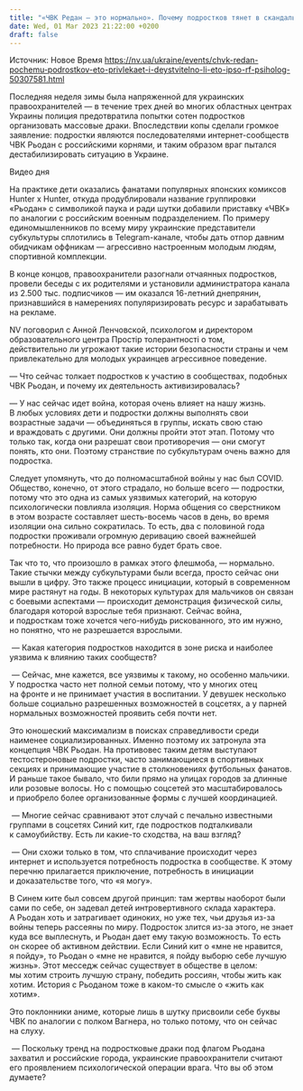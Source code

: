 ```yaml
---
title: "«ЧВК Редан — это нормально». Почему подростков тянет в скандальное сообщество и когда родителям начинать волноваться — интервью с психологом"
date: Wed, 01 Mar 2023 21:22:00 +0200
draft: false
---
```

Источник: Новое Время https://nv.ua/ukraine/events/chvk-redan-pochemu-podrostkov-eto-privlekaet-i-deystvitelno-li-eto-ipso-rf-psiholog-50307581.html


Последняя неделя зимы была напряженной для украинских правоохранителей — в течение трех дней во многих областных центрах Украины полиция предотвратила попытки сотен подростков организовать массовые драки. Впоследствии копы сделали громкое заявление: подростки являются последователями интернет-сообществ ЧВК Рьодан с российскими корнями, и таким образом враг пытался дестабилизировать ситуацию в Украине.

  Видео дня   

На практике дети оказались фанатами популярных японских комиксов Hunter x Hunter, откуда продублировали название группировки «Рьодан» с символикой паука и ради шутки добавили приставку «ЧВК» по аналогии с российским военным подразделением. По примеру единомышленников по всему миру украинские представители субкультуры сплотились в Telegram-канале, чтобы дать отпор давним обидчикам оффникам — агрессивно настроенным молодым людям, спортивной комплекции.

В конце концов, правоохранители разогнали отчаянных подростков, провели беседы с их родителями и установили администратора канала из 2.500 тыс. подписчиков — им оказался 16-летний днепрянин, признавшийся в намерениях популяризировать ресурс и зарабатывать на рекламе.

NV поговорил с Анной Ленчовской, психологом и директором образовательного центра Простір толерантності о том, действительно ли угрожают такие истории безопасности страны и чем привлекательно для молодых украинцев агрессивное поведение.

— Что сейчас толкает подростков к участию в сообществах, подобных ЧВК Рьодан, и почему их деятельность активизировалась?

— У нас сейчас идет война, которая очень влияет на нашу жизнь. В любых условиях дети и подростки должны выполнять свои возрастные задачи — объединяться в группы, искать свою стаю и враждовать с другими. Они должны пройти этот этап. Потому что только так, когда они разрешат свои противоречия — они смогут понять, кто они. Поэтому странствие по субкультурам очень важно для подростка.

Следует упомянуть, что до полномасштабной войны у нас был COVID. Общество, конечно, от этого страдало, но больше всего — подростки, потому что это одна из самых уязвимых категорий, на которую психологически повлияла изоляция. Норма общения со сверстником в этом возрасте составляет шесть-восемь часов в день, во время изоляции она сильно сократилась. То есть, два с половиной года подростки проживали огромную деривацию своей важнейшей потребности. Но природа все равно будет брать свое.

Так что то, что произошло в рамках этого флешмоба, — нормально. Такие стычки между субкультурами были всегда, просто сейчас они вышли в цифру. Это также процесс инициации, который в современном мире растянут на годы. В некоторых культурах для мальчиков он связан с боевыми аспектами — происходит демонстрация физической силы, благодаря которой взрослые тебя признают. Сейчас война, и подросткам тоже хочется чего-нибудь рискованного, это им нужно, но понятно, что не разрешается взрослыми.

 — Какая категория подростков находится в зоне риска и наиболее уязвима к влиянию таких сообществ?

 — Сейчас, мне кажется, все уязвимы к такому, но особенно мальчики. У подростка часто нет полной семьи потому, что у многих отец на фронте и не принимает участия в воспитании. У девушек несколько больше социально разрешенных возможностей в соцсетях, а у парней нормальных возможностей проявить себя почти нет.

 Это юношеский максимализм в поисках справедливости среди наименее социализированных. Именно поэтому их затронула эта концепция ЧВК Рьодан. На противовес таким детям выступают тестостероновые подростки, часто занимающиеся в спортивных секциях и принимающие участие в столкновениях футбольных фанатов. И раньше такое бывало, что били прямо на улицах городов за длинные или розовые волосы. Но с помощью соцсетей это масштабировалось и приобрело более организованные формы с лучшей координацией.

 — Многие сейчас сравнивают этот случай с печально известными группами в соцсетях Синий кит, где подростков подталкивали к самоубийству. Есть ли какие-то сходства, на ваш взгляд?

 — Они схожи только в том, что сплачивание происходит через интернет и используется потребность подростка в сообществе. К этому перечню прилагается приключение, потребность в инициации и доказательстве того, что «я могу».

 В Синем ките был совсем другой принцип: там жертвы наоборот были сами по себе, он задевал детей интровертивного склада характера. А Рьодан хоть и затрагивает одиноких, но уже тех, чьи друзья из-за войны теперь рассеяны по миру. Подросток злится из-за этого, не знает куда все выплеснуть, и Рьодан дает ему такую возможность. То есть он скорее об активном действии. Если Синий кит о «мне не нравится, я пойду», то Рьодан о «мне не нравится, я пойду выборю себе лучшую жизнь». Этот месседж сейчас существует в обществе в целом: мы хотим строить лучшую страну, победить россиян, чтобы жить как хотим. История с Рьоданом тоже в каком-то смысле о «жить как хотим».

 Это поклонники аниме, которые лишь в шутку присвоили себе буквы ЧВК по аналогии с полком Вагнера, но только потому, что он сейчас на слуху.

 — Поскольку тренд на подростковые драки под флагом Рьодана захватил и российские города, украинские правоохранители считают его проявлением психологической операции врага. Что вы об этом думаете?
